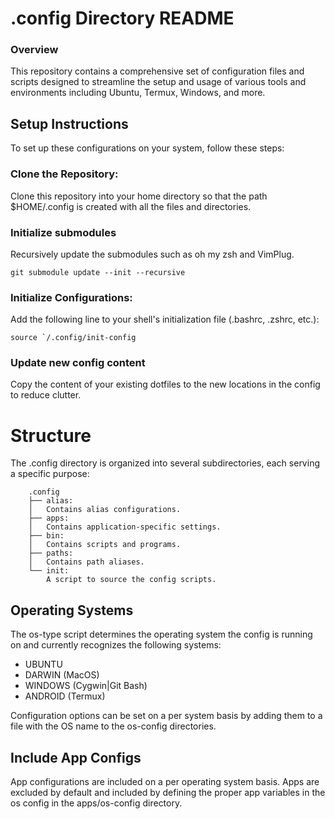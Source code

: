 # .config Directory README

### Overview
This repository contains a comprehensive set of configuration files and scripts designed to streamline the setup and usage of various tools and environments including Ubuntu, Termux, Windows, and more.

## Setup Instructions
To set up these configurations on your system, follow these steps:

### Clone the Repository:
Clone this repository into your home directory so that the path $HOME/.config is created with all the files and directories.

### Initialize submodules
Recursively update the submodules such as oh my zsh and VimPlug.
```
git submodule update --init --recursive
```

### Initialize Configurations:
Add the following line to your shell's initialization file (.bashrc, .zshrc, etc.):
```
source `/.config/init-config
```

### Update new config content
Copy the content of your existing dotfiles to the new locations in the config to reduce clutter.

# Structure
The .config directory is organized into several subdirectories, each serving a specific purpose:
```
    .config
    ├── alias:
    │   Contains alias configurations.
    ├── apps:
    │   Contains application-specific settings.
    ├── bin:
    │   Contains scripts and programs.
    ├── paths:
    │   Contains path aliases.
    └── init:
        A script to source the config scripts.
```

## Operating Systems
The os-type script determines the operating system the config is running on and currently recognizes the following systems:
- UBUNTU
- DARWIN (MacOS)
- WINDOWS (Cygwin|Git Bash)
- ANDROID (Termux)

Configuration options can be set on a per system basis by adding them to a file with the OS name to the os-config directories.

## Include App Configs
App configurations are included on a per operating system basis. Apps are excluded by default and included by defining the proper app variables in the os config in the apps/os-config directory.